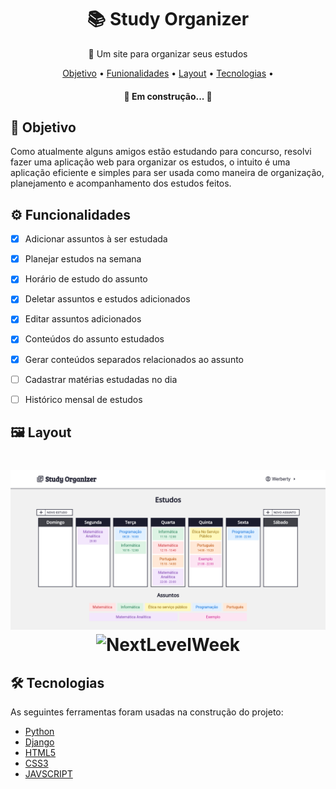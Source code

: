 <h1 align="center">
    📚 Study Organizer
</h1>
<p align="center">📑 Um site para organizar seus estudos</p>

<p align="center">
 <a href="#objetivo">Objetivo</a> •
 <a href="#funcionalidades">Funionalidades</a> • 
 <a href="#layout">Layout</a> • 
 <a href="#tecnologias">Tecnologias</a> • 
</p>

<h4 align="center"> 
	🚧  Em construção...  🚧
</h4>

<h2 id="objetivo">📝 Objetivo</h2>

<p>
Como atualmente alguns amigos estão estudando para concurso, resolvi fazer uma aplicação web para organizar os estudos, o intuito é uma aplicação eficiente e simples para ser usada como maneira de organização, planejamento e acompanhamento dos estudos feitos.
</p>

<h2 id="funcionalidades">⚙️ Funcionalidades</h2>

- [x] Adicionar assuntos à ser estudada
- [x] Planejar estudos na semana
- [x] Horário de estudo do assunto
- [x] Deletar assuntos e estudos adicionados
- [x] Editar assuntos adicionados
- [x] Conteúdos do assunto estudados
- [x] Gerar conteúdos separados relacionados ao assunto
- [ ] Cadastrar matérias estudadas no dia
- [ ] Histórico mensal de estudos


<h2 id="layout">🖼️ Layout</h2>

<h1 align="center">
<img alt="NextLevelWeek" title="#NextLevelWeek" src="./assets/study-organizer-cover.png" />
  <img alt="NextLevelWeek" title="#NextLevelWeek" src="./assets/study-organizer.gif" />
</h1>

<h2 id="tecnologias">🛠 Tecnologias</h2>

<p>As seguintes ferramentas foram usadas na construção do projeto:</p>

- [Python](https://www.python.org/)
- [Django](https://www.djangoproject.com/start/overview/)
- [HTML5](https://developer.mozilla.org/pt-BR/docs/Web/HTML)
- [CSS3](https://developer.mozilla.org/pt-BR/docs/Web/CSS)
- [JAVSCRIPT]()
